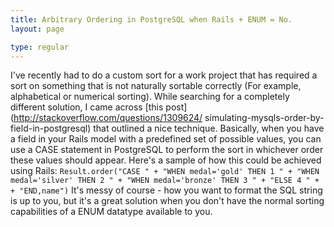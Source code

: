 ```yaml
---
title: Arbitrary Ordering in PostgreSQL when Rails + ENUM = No.
layout: page

type: regular
---
```


I've recently had to do a custom sort for a work project that has required a
sort on something that is not naturally sortable correctly (For example,
alphabetical or numerical sorting). While searching for a completely different
solution, I came across [this post](http://stackoverflow.com/questions/1309624/
simulating-mysqls-order-by-field-in-postgresql) that outlined a nice technique.
Basically, when you have a field in your Rails model with a predefined set of
possible values, you can use a CASE statement in PostgreSQL to perform the sort
in whichever order these values should appear. Here's a sample of how this
could be achieved using Rails: ``` Result.order("CASE " + "WHEN medal='gold'
THEN 1 " + "WHEN medal='silver' THEN 2 " + "WHEN medal='bronze' THEN 3 " +
"ELSE 4 " + + "END,name") ``` It's messy of course - how you want to format the
SQL string is up to you, but it's a great solution when you don't have the
normal sorting capabilities of a ENUM datatype available to you.

